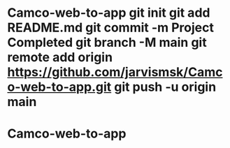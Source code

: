 # Camco-web-to-app git init git add README.md git commit -m Project Completed git branch -M main git remote add origin https://github.com/jarvismsk/Camco-web-to-app.git git push -u origin main
# Camco-web-to-app
